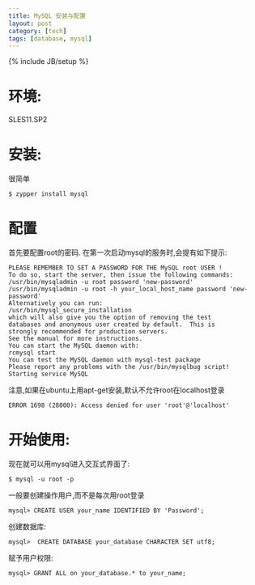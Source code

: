 ```yaml
---
title: MySQL 安装与配置
layout: post
category: [tech]
tags: [database, mysql]
---
```

{% include JB/setup %}
# 环境:
SLES11.SP2

# 安装:
很简单

    $ zypper install mysql

# 配置
首先要配置root的密码. 在第一次启动mysql的服务时,会提有如下提示:

    PLEASE REMEMBER TO SET A PASSWORD FOR THE MySQL root USER !
    To do so, start the server, then issue the following commands:
    /usr/bin/mysqladmin -u root password 'new-password'
    /usr/bin/mysqladmin -u root -h your_local_host_name password 'new-password'
    Alternatively you can run:
    /usr/bin/mysql_secure_installation
    which will also give you the option of removing the test
    databases and anonymous user created by default.  This is
    strongly recommended for production servers.
    See the manual for more instructions.
    You can start the MySQL daemon with:
    rcmysql start
    You can test the MySQL daemon with mysql-test package
    Please report any problems with the /usr/bin/mysqlbug script!
    Starting service MySQL                                      

注意,如果在ubuntu上用apt-get安装,默认不允许root在localhost登录

    ERROR 1698 (28000): Access denied for user 'root'@'localhost'
    
# 开始使用:
现在就可以用mysql进入交互式界面了:

    $ mysql -u root -p

一般要创建操作用户,而不是每次用root登录

    mysql> CREATE USER your_name IDENTIFIED BY 'Password';

创建数据库:

    mysql>  CREATE DATABASE your_database CHARACTER SET utf8;

赋予用户权限:

    mysql> GRANT ALL on your_database.* to your_name;


